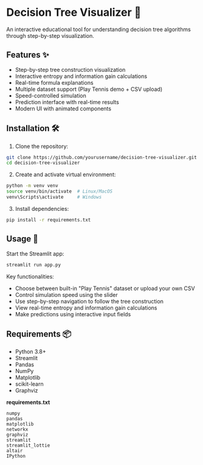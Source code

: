 # Decision Tree Visualizer 🌳

An interactive educational tool for understanding decision tree algorithms through step-by-step visualization.

## Features ✨
- Step-by-step tree construction visualization
- Interactive entropy and information gain calculations
- Real-time formula explanations
- Multiple dataset support (Play Tennis demo + CSV upload)
- Speed-controlled simulation
- Prediction interface with real-time results
- Modern UI with animated components

## Installation 🛠️
1. Clone the repository:
```bash
git clone https://github.com/yourusername/decision-tree-visualizer.git
cd decision-tree-visualizer
```

2. Create and activate virtual environment:
```bash
python -m venv venv
source venv/bin/activate  # Linux/MacOS
venv\Scripts\activate     # Windows
```

3. Install dependencies:
```bash
pip install -r requirements.txt
```

## Usage 🚀
Start the Streamlit app:
```bash
streamlit run app.py
```

Key functionalities:
- Choose between built-in "Play Tennis" dataset or upload your own CSV
- Control simulation speed using the slider
- Use step-by-step navigation to follow the tree construction
- View real-time entropy and information gain calculations
- Make predictions using interactive input fields

## Requirements 📦
- Python 3.8+
- Streamlit
- Pandas
- NumPy
- Matplotlib
- scikit-learn
- Graphviz

**requirements.txt**
```
numpy
pandas
matplotlib
networkx
graphviz
streamlit
streamlit_lottie
altair
IPython
```
